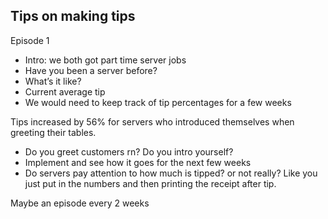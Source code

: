 ## Tips on making tips

Episode 1

- Intro: we both got part time server jobs
- Have you been a server before?
- What’s it like?
- Current average tip
- We would need to keep track of tip percentages for a few weeks

Tips increased by 56% for servers who introduced themselves when greeting their tables.

- Do you greet customers rn? Do you intro yourself?
- Implement and see how it goes for the next few weeks
- Do servers pay attention to how much is tipped? or not really? Like you just put in the numbers and then printing the receipt after tip.

Maybe an episode every 2 weeks
